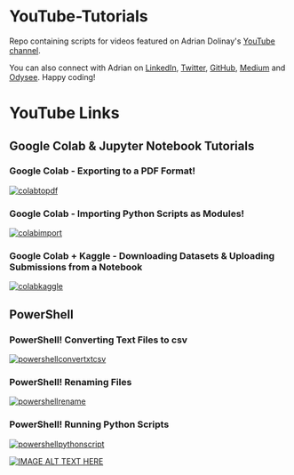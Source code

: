 # YouTube-Tutorials

Repo containing scripts for videos featured on Adrian Dolinay's [YouTube channel](https://www.youtube.com/c/AdrianDolinay1).

You can also connect with Adrian on [LinkedIn](https://www.linkedin.com/in/adrian-dolinay-frm-96a289106/), [Twitter](https://twitter.com/DolinayG), [GitHub](https://github.com/ad17171717), [Medium](https://adriandolinay.medium.com/) and [Odysee](https://odysee.com/@adriandolinay:0). Happy coding!

# YouTube Links

## Google Colab & Jupyter Notebook Tutorials

### Google Colab - Exporting to a PDF Format!
[![colabtopdf](https://img.youtube.com/vi/-Ti9Mm21uVc/0.jpg)](https://www.youtube.com/watch?v=-Ti9Mm21uVc)

### Google Colab - Importing Python Scripts as Modules!
[![colabimport](https://img.youtube.com/vi/YP6APKLRf58/0.jpg)](https://www.youtube.com/watch?v=YP6APKLRf58)

### Google Colab + Kaggle - Downloading Datasets & Uploading Submissions from a Notebook
[![colabkaggle](https://img.youtube.com/vi/m-As6o-SLtI/0.jpg)](https://www.youtube.com/watch?v=m-As6o-SLtI)

## PowerShell

### PowerShell! Converting Text Files to csv
[![powershellconvertxtcsv](https://img.youtube.com/vi/FVu-CCq2mSk/0.jpg)](https://www.youtube.com/watch?v=FVu-CCq2mSk)

### PowerShell! Renaming Files
[![powershellrename](https://img.youtube.com/vi/LfhTZDt2SA0/0.jpg)](https://www.youtube.com/watch?v=LfhTZDt2SA0)

### PowerShell! Running Python Scripts
[![powershellpythonscript](https://img.youtube.com/vi/8RHtbfx2r_E/0.jpg)](https://www.youtube.com/watch?v=8RHtbfx2r_E)







[![IMAGE ALT TEXT HERE](https://img.youtube.com/vi/YOUTUBE_VIDEO_ID_HERE/0.jpg)](https://www.youtube.com/watch?v=YOUTUBE_VIDEO_ID_HERE)
